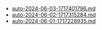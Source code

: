 * [auto-2024-06-03-1717401796.md](/docs/202406/auto-2024-06-03-1717401796.md)
* [auto-2024-06-02-1717315284.md](/docs/202406/auto-2024-06-02-1717315284.md)
* [auto-2024-06-01-1717228935.md](/docs/202406/auto-2024-06-01-1717228935.md)
